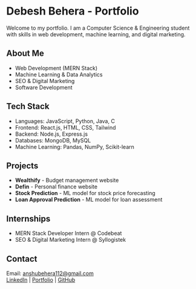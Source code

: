 # Debesh Behera - Portfolio

Welcome to my portfolio. I am a Computer Science & Engineering student with skills in web development, machine learning, and digital marketing.

## About Me
- Web Development (MERN Stack)
- Machine Learning & Data Analytics
- SEO & Digital Marketing
- Software Development

## Tech Stack
- Languages: JavaScript, Python, Java, C
- Frontend: React.js, HTML, CSS, Tailwind
- Backend: Node.js, Express.js
- Databases: MongoDB, MySQL
- Machine Learning: Pandas, NumPy, Scikit-learn

## Projects
- **Wealthify** - Budget management website
- **Defin** - Personal finance website
- **Stock Prediction** - ML model for stock price forecasting
- **Loan Approval Prediction** - ML model for loan assessment

## Internships
- MERN Stack Developer Intern @ Codebeat
- SEO & Digital Marketing Intern @ Syllogistek

## Contact
Email: anshubehera112@gmail.com  
[LinkedIn](https://www.linkedin.com/in/debesh-behera-b32127242) | [Portfolio]() | [GitHub](https://github.com/debeshh)
